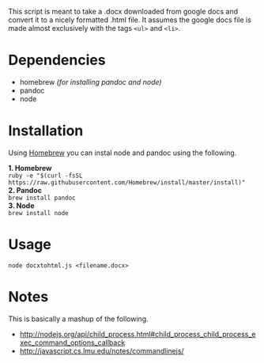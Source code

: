 This script is meant to take a .docx downloaded from google docs and convert it to a nicely formatted .html file. It assumes the google docs file is made almost exclusively with the tags `<ul>` and `<li>`.

# Dependencies    
- homebrew *(for installing pandoc and node)*
- pandoc
- node

# Installation
Using [Homebrew](http://brew.sh/) you can instal node and pandoc using the following.    

**1. Homebrew**    
`ruby -e "$(curl -fsSL https://raw.githubusercontent.com/Homebrew/install/master/install)"`    
**2. Pandoc**    
`brew install pandoc`    
**3. Node**    
`brew install node`

# Usage
    node docxtohtml.js <filename.docx>

# Notes
This is basically a mashup of the following.
- http://nodejs.org/api/child_process.html#child_process_child_process_exec_command_options_callback
- http://javascript.cs.lmu.edu/notes/commandlinejs/
